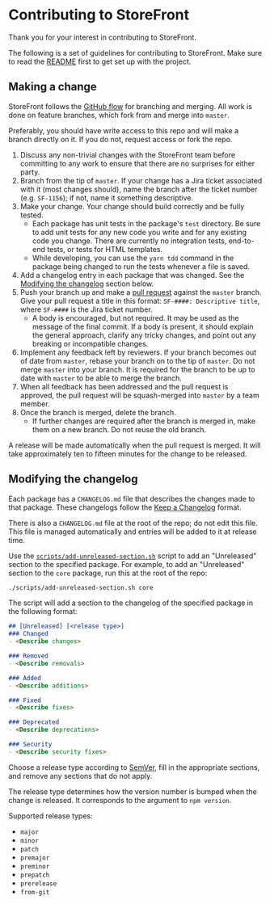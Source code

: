 # Contributing to StoreFront

Thank you for your interest in contributing to StoreFront.

The following is a set of guidelines for contributing to StoreFront.
Make sure to read the [README](README.md) first to get set up with the
project.

## Making a change

StoreFront follows the [GitHub flow][] for branching and merging. All
work is done on feature branches, which fork from and merge into
`master`.

[GitHub flow]: https://help.github.com/articles/github-flow/

Preferably, you should have write access to this repo and will make a
branch directly on it. If you do not, request access or fork the repo.

1. Discuss any non-trivial changes with the StoreFront team before
   committing to any work to ensure that there are no surprises for
   either party.
2. Branch from the tip of `master`. If your change has a Jira ticket
   associated with it (most changes should), name the branch after the
   ticket number (e.g. `SF-1156`); if not, name it something
   descriptive.
3. Make your change. Your change should build correctly and be fully tested.
   - Each package has unit tests in the package's `test` directory. Be
     sure to add unit tests for any new code you write and for any
     existing code you change. There are currently no integration tests,
     end-to-end tests, or tests for HTML templates.
   - While developing, you can use the `yarn tdd` command in the package
     being changed to run the tests whenever a file is saved.
4. Add a changelog entry in each package that was changed. See the
   [Modifying the changelog](#modifying-the-changelog) section below.
5. Push your branch up and make a [pull request](https://help.github.com/articles/creating-a-pull-request/)
   against the `master` branch. Give your pull request a title in this
   format: `SF-####: Descriptive title`, where `SF-####` is the Jira
   ticket number.
   - A body is encouraged, but not required. It may be used as the
     message of the final commit. If a body is present, it should
     explain the general approach, clarify any tricky changes, and point
     out any breaking or incompatible changes.
6. Implement any feedback left by reviewers. If your branch becomes out
   of date from `master`, rebase your branch on to the tip of `master`.
   Do not merge `master` into your branch. It is required for the branch
   to be up to date with `master` to be able to merge the branch.
6. When all feedback has been addressed and the pull request is approved,
   the pull request will be squash-merged into `master` by a team member.
7. Once the branch is merged, delete the branch.
   - If further changes are required after the branch is merged in, make
     them on a new branch. Do not reuse the old branch.

A release will be made automatically when the pull request is merged. It
will take approximately ten to fifteen minutes for the change to be
released.

## Modifying the changelog

Each package has a `CHANGELOG.md` file that describes the changes made
to that package. These changelogs follow the [Keep a Changelog](https://keepachangelog.com)
format.

There is also a `CHANGELOG.md` file at the root of the repo; do not edit
this file. This file is managed automatically and entries will be added
to it at release time.

Use the [`scripts/add-unreleased-section.sh`](scripts/add-unreleased-section.sh)
script to add an "Unreleased" section to the specified package. For
example, to add an "Unreleased" section to the `core` package, run this
at the root of the repo:

```sh
./scripts/add-unreleased-section.sh core
```

The script will add a section to the changelog of the specified package
in the following format:

```md
## [Unreleased] [<release type>]
### Changed
- <Describe changes>

### Removed
- <Describe removals>

### Added
- <Describe additions>

### Fixed
- <Describe fixes>

### Deprecated
- <Describe deprecations>

### Security
- <Describe security fixes>
```

Choose a release type according to [SemVer](https://semver.org/), fill
in the appropriate sections, and remove any sections that do not apply.

The release type determines how the version number is bumped when the
change is released. It corresponds to the argument to `npm version`.

Supported release types:

- `major`
- `minor`
- `patch`
- `premajor`
- `preminor`
- `prepatch`
- `prerelease`
- `from-git`
